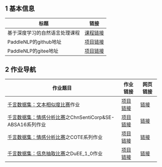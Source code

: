 ## 1 基本信息

|标题|链接|
|-|-|
|基于深度学习的自然语言处理课程|<a href="https://aistudio.baidu.com/aistudio/education/group/info/24177" target="_blank">课程链接</a>|
|PaddleNLP的github地址|<a href="https://github.com/PaddlePaddle/PaddleNLP" target="_blank">项目链接</a>|
|PaddleNLP的gitee地址|<a href="https://gitee.com/paddlepaddle/PaddleNLP" target="_blank">项目链接</a>|

## 2 作业导航

|作业题目|作业链接|网页链接|
|-|-|-|
|<a href="https://aistudio.baidu.com/aistudio/competition/detail/45" target="_blank">千言数据集：文本相似度比赛</a>作业|<a href="https://aistudio.baidu.com/aistudio/projectdetail/2006547" target="_blank">项目链接</a>|[链接](./homework/sim.html)|
|<a href="https://aistudio.baidu.com/aistudio/competition/detail/50" target="_blank">千言数据集：情感分析比赛</a>之ChnSentiCorp&SE-ABSA16系列作业|<a href="https://aistudio.baidu.com/aistudio/projectdetail/2082460" target="_blank">项目链接</a>|[链接](./homework/C&S.html)|
|<a href="https://aistudio.baidu.com/aistudio/competition/detail/50" target="_blank">千言数据集：情感分析比赛</a>之COTE系列作业|<a href="https://aistudio.baidu.com/aistudio/projectdetail/2087383" target="_blank">项目链接</a>|[链接](./homework/cote.html)|
|<a href="https://aistudio.baidu.com/aistudio/competition/detail/46" target="_blank">千言数据集：信息抽取比赛</a>之DuEE_1_0作业|<a href="https://aistudio.baidu.com/aistudio/projectdetail/2111242" target="_blank">项目链接</a>|[链接](./homework/duee.html)|
